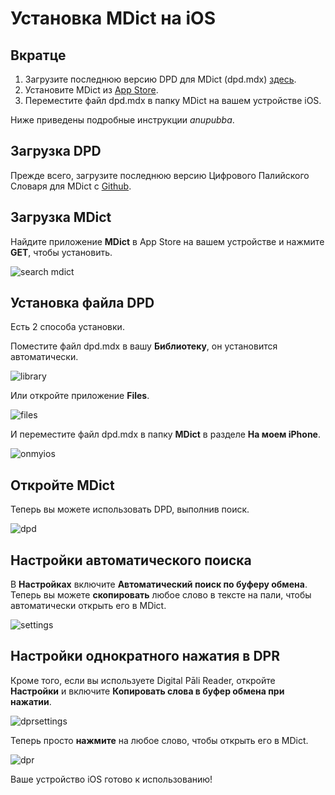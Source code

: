 # Установка MDict на iOS

## Вкратце

1. Загрузите последнюю версию DPD для MDict (dpd.mdx) [здесь](https://github.com/digitalpalidictionary/digitalpalidictionary/releases).
2. Установите MDict из [App Store](https://apps.apple.com/us/app/mdict-ad/id894362875).
3. Переместите файл dpd.mdx в папку MDict на вашем устройстве iOS.

Ниже приведены подробные инструкции *anupubba*.

## Загрузка DPD

Прежде всего, загрузите последнюю версию Цифрового Палийского Словаря для MDict с [Github](https://github.com/digitalpalidictionary/digitalpalidictionary/releases).

## Загрузка MDict

Найдите приложение **MDict** в App Store на вашем устройстве и нажмите **GET**, чтобы установить.

![search mdict](pics/ios/1search_mdict.JPG)

## Установка файла DPD

Есть 2 способа установки.

Поместите файл dpd.mdx в вашу **Библиотеку**, он установится автоматически.

![library](pics/ios/2library.JPG)

Или откройте приложение **Files**.

![files](pics/ios/3files.JPG)

И переместите файл dpd.mdx в папку **MDict** в разделе **На моем iPhone**.

![onmyios](pics/ios/4onmyios.JPG)

## Откройте MDict

Теперь вы можете использовать DPD, выполнив поиск.

![dpd](pics/ios/5dpd.JPG)

## Настройки автоматического поиска

В **Настройках** включите **Автоматический поиск по буферу обмена**. Теперь вы можете **скопировать** любое слово в тексте на пали, чтобы автоматически открыть его в MDict.

![settings](pics/ios/6settings.JPG)

## Настройки однократного нажатия в DPR

Кроме того, если вы используете Digital Pāli Reader, откройте **Настройки** и включите **Копировать слова в буфер обмена при нажатии**.

![dprsettings](pics/ios/7dprsettings.png)

Теперь просто **нажмите** на любое слово, чтобы открыть его в MDict.

![dpr](pics/ios/8dpr.JPG)

Ваше устройство iOS готово к использованию!